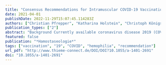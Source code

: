 ```yaml
---
title: "Consensus Recommendations for Intramuscular COVID-19 Vaccination in Patients with Hemophilia"
date: 2021-04-01
publishDate: 2022-11-29T15:07:45.114283Z
authors: ["Christian Pfrepper", "Katharina Holstein", "Christoph Königs", "Christine Heller", "Manuela Krause", "Martin Olivieri", "Christoph Bidlingmaier", "Michael Sigl-Kraetzig", "Jörg Wendisch", "Susan Halimeh", "Silvia Horneff", "Heinrich Richter", "Ivonne Wieland", "Robert Klamroth", "Johannes Oldenburg", "Andreas Tiede", "Austrian On Behalf of the Hemophilia Board of the German"]
publication_types: ["2"]
abstract: "Background Currently available coronavirus disease 2019 (COVID-19) vaccines are approved for intramuscular injection and efficacy may not be ensured when given subcutaneously. For years, subcutaneous vaccination was recommended in patients with hemophilia to avoid intramuscular bleeds. Therefore, recommendations for the application of COVID-19 vaccines are needed.  Methods The Delphi methodology was used to develop consensus recommendations. An initial list of recommendations was prepared by a steering committee and evaluated by 39 hemophilia experts. Consensus was defined as ≥75% agreement and strong consensus as ≥95% agreement, and agreement as a score ≥7 on a scale of 1 to 9. After four rounds, a final list of statements was compiled.  Recommendations Consensus was achieved that COVID-19 vaccines licensed only for intramuscular injection should be administered intramuscularly in hemophilia patients. Prophylactic factor replacement, given on the day of vaccination with a maximum interval between prophylaxis and vaccination of 24 hours (factor VIII and conventional factor IX concentrates) or 48 hours (half-life extended factor IX), should be provided in patients with moderate or severe hemophilia. Strong consensus was achieved that patients with mild hemophilia and residual factor activity greater than 10% with mild bleeding phenotype or patients on emicizumab usually do not need factor replacement before vaccination. Swelling, erythema, and hyperthermia after vaccination are not always signs of bleeding but should prompt consultation of a hemophilia care center. In case of injection-site hematoma, patients should receive replacement therapy until symptoms disappear.  Conclusions Consensus was achieved on recommendations for intramuscular COVID-19 vaccination after replacement therapy for hemophilia patients depending on disease severity."
featured: false
publication: "*Hamostaseologie*"
tags: ["vaccination", "19", "COVID", "hemophilia", "recommendation"]
url_pdf: "http://www.thieme-connect.de/DOI/DOI?10.1055/a-1401-2691"
doi: "10.1055/a-1401-2691"
---
```


